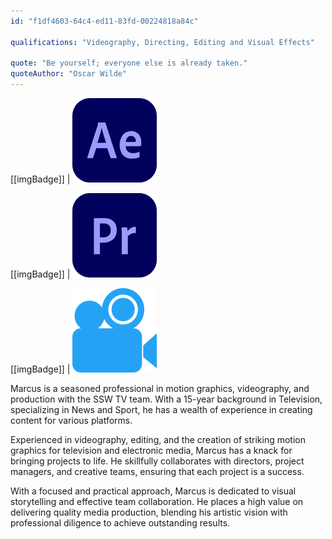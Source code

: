 ```yaml
---
id: "f1df4603-64c4-ed11-83fd-00224818a84c"

qualifications: "Videography, Directing, Editing and Visual Effects"

quote: "Be yourself; everyone else is already taken."
quoteAuthor: "Oscar Wilde"
---
```

[[imgBadge]]
| ![](../badges/Designer-adobe-aftereffects.png)

[[imgBadge]]
| ![](../badges/Designer-adobe-premiere.png)

[[imgBadge]]
| ![](../badges/Designer-camera.png)

Marcus is a seasoned professional in motion graphics, videography, and production with the SSW TV team. With a 15-year background in Television, specializing in News and Sport, he has a wealth of experience in creating content for various platforms.

Experienced in videography, editing, and the creation of striking motion graphics for television and electronic media, Marcus has a knack for bringing projects to life. He skillfully collaborates with directors, project managers, and creative teams, ensuring that each project is a success.

With a focused and practical approach, Marcus is dedicated to visual storytelling and effective team collaboration. He places a high value on delivering quality media production, blending his artistic vision with professional diligence to achieve outstanding results.


